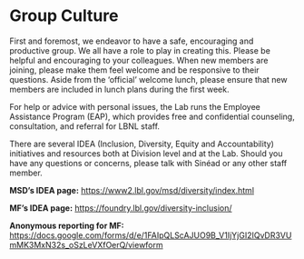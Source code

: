 # Group Culture

First and foremost, we endeavor to have a safe, encouraging and productive group. We all have a role to play in creating this. Please be helpful and encouraging to your colleagues. When new members are joining, please make them feel welcome and be responsive to their questions. Aside from the ‘official’ welcome lunch, please ensure that new members are included in lunch plans during the first week.

For help or advice with personal issues, the Lab runs the Employee Assistance Program (EAP), which provides free and confidential counseling, consultation, and referral for LBNL staff. 

There are several IDEA (Inclusion, Diversity, Equity and Accountability) initiatives and resources both at Division level and at the Lab. Should you have any questions or concerns, please talk with Sinéad or any other staff member. 

**MSD’s IDEA page:**
<https://www2.lbl.gov/msd/diversity/index.html>

**MF’s IDEA page:**
<https://foundry.lbl.gov/diversity-inclusion/>

**Anonymous reporting for MF:**
<https://docs.google.com/forms/d/e/1FAIpQLScAJUO9B_V1IjYjGI2IQvDR3VUmMK3MxN32s_oSzLeVXfOerQ/viewform>

